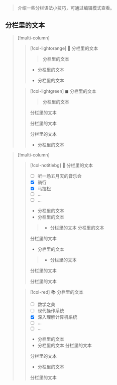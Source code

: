 
> 介绍一些分栏语法小技巧，可通过编辑模式查看。
## 分栏里的文本

> [!multi-column]
> 
>> [!col-lightorange] 📝 分栏里的文本
> > > 分栏里的文本
> > 
> >- 分栏里的文本
> >
> >- 分栏里的文本
>
>> [!col-lightgreen] ◼ 分栏里的文本
> >> 分栏里的文本
> >
>>分栏里的文本
>>
>> 分栏里的文本
>>
>> 分栏里的文本
>> - 分栏里的文本

> [!multi-column]
> 
>> [!col-notitlebg] 💖 分栏里的文本
>> - [ ] 听一场五月天的音乐会
>> - [x] 骑行
>> - [x] 马拉松
>> - [ ] ...
>> - [ ] ...
>> - 分栏里的文本
>> - 分栏里的文本
>>> - 分栏里的文本
>> 分栏里的文本
>> 
>> 分栏里的文本
>> - 分栏里的文本
>>> - 分栏里的文本
>> 
>> 分栏里的文本
>> 
>> 分栏里的文本
>
>> [!col-red]  📚 分栏里的文本
>> - [ ] 数学之美
>> - [ ] 现代操作系统
>> - [x] 深入理解计算机系统
>> - [ ] ...
>> - [ ] ...
>> - 分栏里的文本
>> - 分栏里的文本
>> 分栏里的文本
>>
>> 分栏里的文本
>> - 分栏里的文本
>>
>> 分栏里的文本